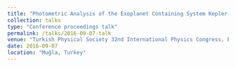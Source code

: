 ```yaml
---
title: "Photometric Analysis of the Exoplanet Containing System Kepler-491"
collection: talks
type: "Conference proceedings talk"
permalink: /talks/2016-09-07-talk
venue: "Turkish Physical Society 32nd International Physics Congress, Bodrum"
date: 2016-09-07
location: "Muğla, Turkey"
---
```



